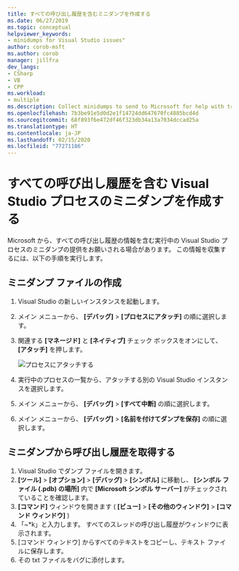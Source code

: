 ```yaml
---
title: すべての呼び出し履歴を含むミニダンプを作成する
ms.date: 06/27/2019
ms.topic: conceptual
helpviewer_keywords:
- minidumps for Visual Studio issues"
author: corob-msft
ms.author: corob
manager: jillfra
dev_langs:
- CSharp
- VB
- CPP
ms.workload:
- multiple
ms.description: Collect minidumps to send to Microsoft for help with troubleshooting issues with Visual Studio
ms.openlocfilehash: 7b3be91e5d0d2e1f14724dd647670fc4885bcd4d
ms.sourcegitcommit: 68f893f6e472df46f323db34a13a7034dccad25a
ms.translationtype: HT
ms.contentlocale: ja-JP
ms.lasthandoff: 02/15/2020
ms.locfileid: "77271186"
---
```

# <a name="create-minidumps-for-a-visual-studio-process-with-all-call-stacks"></a>すべての呼び出し履歴を含む Visual Studio プロセスのミニダンプを作成する

Microsoft から、すべての呼び出し履歴の情報を含む実行中の Visual Studio プロセスのミニダンプの提供をお願いされる場合があります。 この情報を収集するには、以下の手順を実行します。

## <a name="create-the-minidump-file"></a>ミニダンプ ファイルの作成

1. Visual Studio の新しいインスタンスを起動します。
1. メイン メニューから、 **[デバッグ]**  >  **[プロセスにアタッチ]** の順に選択します。
1. 関連する **[マネージド]** と **[ネイティブ]** チェック ボックスをオンにして、 **[アタッチ]** を押します。

   ![プロセスにアタッチする](../ide/media/attach-to-process.png)

1. 実行中のプロセスの一覧から、アタッチする別の Visual Studio インスタンスを選択します。
1. メイン メニューから、 **[デバッグ]**  >  **[すべて中断]** の順に選択します。
1. メイン メニューから、 **[デバッグ]**  >  **[名前を付けてダンプを保存]** の順に選択します。

## <a name="get-the-call-stacks-from-the-minidump"></a>ミニダンプから呼び出し履歴を取得する

1. Visual Studio でダンプ ファイルを開きます。
1. **[ツール]**  >  **[オプション]**  >  **[デバッグ]**  >  **[シンボル]** に移動し、 **[シンボル ファイル (.pdb) の場所]** 内で **[Microsoft シンボル サーバー]** がチェックされていることを確認します。
1. **[コマンド]** ウィンドウを開きます ( **[ビュー]**  >  **[その他のウィンドウ]**  >  **[コマンド ウィンドウ]** )
1. 「~*k」と入力します。 すべてのスレッドの呼び出し履歴がウィンドウに表示されます。
1. [コマンド ウィンドウ] からすべてのテキストをコピーし、テキスト ファイルに保存します。
1. その txt ファイルをバグに添付します。
